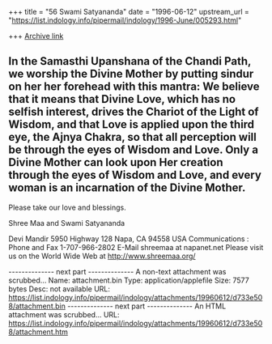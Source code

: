 +++
title = "56 Swami Satyananda"
date = "1996-06-12"
upstream_url = "https://list.indology.info/pipermail/indology/1996-June/005293.html"

+++
[Archive link](https://list.indology.info/pipermail/indology/1996-June/005293.html)

In the Samasthi Upanshana of the Chandi Path, we 
worship the Divine Mother by putting sindur on her 
her forehead with this mantra:
	We believe that it means that Divine Love, which 
has no selfish interest, drives the Chariot of the 
Light of Wisdom, and that Love is applied upon the 
third eye, the Ajnya Chakra, so that all perception 
will be through the eyes of Wisdom and Love. 
	Only a Divine Mother can look upon Her creation 
through the eyes of Wisdom and Love, and every woman 
is an incarnation of the Divine Mother. 
-- 
Please take our love and blessings.

Shree Maa and Swami Satyananda

Devi  Mandir
5950 Highway 128
Napa, CA 94558  USA
Communications : Phone and Fax 1-707-966-2802
E-Mail shreemaa at napanet.net
Please visit us on the World Wide Web at
http://www.shreemaa.org/




-------------- next part --------------
A non-text attachment was scrubbed...
Name: attachment.bin
Type: application/applefile
Size: 7577 bytes
Desc: not available
URL: <https://list.indology.info/pipermail/indology/attachments/19960612/d733e508/attachment.bin>
-------------- next part --------------
An HTML attachment was scrubbed...
URL: <https://list.indology.info/pipermail/indology/attachments/19960612/d733e508/attachment.htm>
